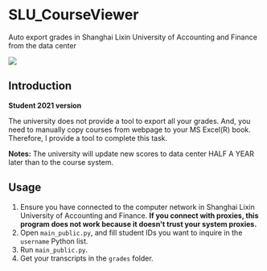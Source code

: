 # SLU_CourseViewer
 Auto export grades in Shanghai Lixin University of Accounting and Finance from the data center

![](https://img.shields.io/badge/tests-2021.1.19%20%E2%9C%94-green)

## Introduction

**Student 2021 version**

The university does not provide a tool to export all your grades. And, you need to manually copy courses from webpage to your MS Excel(R) book. Therefore, I provide a tool to complete this task.

**Notes:** The university will update new scores to data center HALF A YEAR later than to the course system.

## Usage

1. Ensure you have connected to the computer network in Shanghai Lixin University of Accounting and Finance. **If you connect with proxies, this program does not work because it doesn't trust your system proxies.**
2. Open `main_public.py`, and fill student IDs you want to inquire in the `username` Python list.
3. Run `main_public.py`.
4. Get your transcripts in the `grades` folder.

